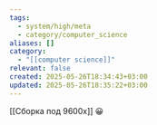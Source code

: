 ```yaml
---
tags:
  - system/high/meta
  - category/computer_science
aliases: []
category:
  - "[[computer science]]"
relevant: false
created: 2025-05-26T18:34:43+03:00
updated: 2025-05-26T18:35:22+03:00
---
```


[[Сборка под 9600x]]
😀
